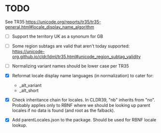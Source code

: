 # TODO

See TR35 https://unicode.org/reports/tr35/tr35-general.html#locale_display_name_algorithm

* [ ] Support the territory UK as a synonum for GB

* [ ] Some region subtags are valid that aren't today supported: https://unicode-org.github.io/cldr/ldml/tr35.html#unicode_region_subtag_validity

* [ ] Normalizing variant names should be lower case per TR35

* [x] Reformat locale display name languages (in normalization) to cater for:
  * _alt_variant
  * _alt_short

* [x] Check inheritance chain for locales. In CLDR39, "nb" inherits from "no". Probably applies only to RBNF where we should be looking up parent locales if no data is found (and root as the falback).

* [x] Add parentLocales.json to the package. Should be used for RBNF locale lookup.